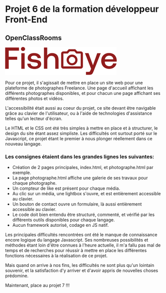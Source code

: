 # Projet 6 de la formation développeur Front-End
## OpenClassRooms

![Logo Fisheye](svg/logo.svg)

Pour ce projet, il s'agissait de mettre en place un site web pour une plateforme de photographes Freelance.
Une page d'accueil affichant les différents photographes disponibles, et pour chacun une page affichant
ses différentes photos et vidéos. 

L'accessibilité était aussi au coeur du projet, ce site devant être navigable grâce au clavier de
l'utilisateur, ou à l'aide de technologies d'assistance telles qu'un lecteur d'écran.

Le HTML et le CSS ont été très simples à mettre en place et à structurer, le design du site étant assez
simpliste. Les difficultés ont surtout porté sur le Javascript, ce projet étant le premier à nous
plonger réellement dans ce nouveau langage.


### Les consignes étaient dans les grandes lignes les suivantes:

- Création de 2 pages principales, index.html, et photographe.html par exemple.
- La page photographe.html affiche une galerie de ses travaux pour chaque photographe.
- Un compteur de like est présent pour chaque média.
- Au clic sur un média, une lightbox s'ouvre, et est entièrement accessible au clavier.
- Un bouton de contact ouvre un formulaire, là aussi entièrement accessible au clavier.
- Le code doit bien entendu être structuré, commenté, et vérifié par les différents outils
  disponibles pour chaque langage.
- Aucun framework autorisé, codage en JS natif.


Les principales difficultés rencontrées ont été le manque de connaissance encore logique du langage
Javascript. Ses nombreuses possibilités et méthodes étant loin d'être connues à l'heure actuelle, il m'a
fallu pas mal de temps et de recherches pour réussir à mettre en place les différentes fonctions
nécessaires à la réalisation de ce projet.

Mais quand on arrive à nos fins, les difficultés ne sont plus qu'un lointain souvenir, et
la satisfaction d'y arriver et d'avoir appris de nouvelles choses prédomine.

Maintenant, place au projet 7 !!!
